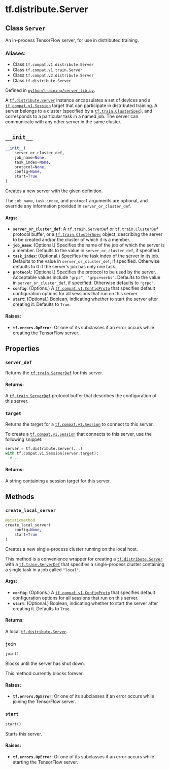 <div itemscope itemtype="http://developers.google.com/ReferenceObject">
<meta itemprop="name" content="tf.distribute.Server" />
<meta itemprop="path" content="Stable" />
<meta itemprop="property" content="server_def"/>
<meta itemprop="property" content="target"/>
<meta itemprop="property" content="__init__"/>
<meta itemprop="property" content="create_local_server"/>
<meta itemprop="property" content="join"/>
<meta itemprop="property" content="start"/>
</div>

# tf.distribute.Server

## Class `Server`

An in-process TensorFlow server, for use in distributed training.



### Aliases:

* Class `tf.compat.v1.distribute.Server`
* Class `tf.compat.v1.train.Server`
* Class `tf.compat.v2.distribute.Server`
* Class `tf.distribute.Server`



Defined in [`python/training/server_lib.py`](/code/stable/tensorflow/python/training/server_lib.py).

<!-- Placeholder for "Used in" -->

A <a href="../../tf/distribute/Server.md"><code>tf.distribute.Server</code></a> instance encapsulates a set of devices and a
<a href="../../tf/compat/v1/Session.md"><code>tf.compat.v1.Session</code></a> target that
can participate in distributed training. A server belongs to a
cluster (specified by a <a href="../../tf/train/ClusterSpec.md"><code>tf.train.ClusterSpec</code></a>), and
corresponds to a particular task in a named job. The server can
communicate with any other server in the same cluster.

<h2 id="__init__"><code>__init__</code></h2>

``` python
__init__(
    server_or_cluster_def,
    job_name=None,
    task_index=None,
    protocol=None,
    config=None,
    start=True
)
```

Creates a new server with the given definition.

The `job_name`, `task_index`, and `protocol` arguments are optional, and
override any information provided in `server_or_cluster_def`.

#### Args:


* <b>`server_or_cluster_def`</b>: A <a href="../../tf/train/ServerDef.md"><code>tf.train.ServerDef</code></a> or <a href="../../tf/train/ClusterDef.md"><code>tf.train.ClusterDef</code></a>
  protocol buffer, or a <a href="../../tf/train/ClusterSpec.md"><code>tf.train.ClusterSpec</code></a> object, describing the
  server to be created and/or the cluster of which it is a member.
* <b>`job_name`</b>: (Optional.) Specifies the name of the job of which the server is
  a member. Defaults to the value in `server_or_cluster_def`, if
  specified.
* <b>`task_index`</b>: (Optional.) Specifies the task index of the server in its job.
  Defaults to the value in `server_or_cluster_def`, if specified.
  Otherwise defaults to 0 if the server's job has only one task.
* <b>`protocol`</b>: (Optional.) Specifies the protocol to be used by the server.
  Acceptable values include `"grpc", "grpc+verbs"`. Defaults to the value
  in `server_or_cluster_def`, if specified. Otherwise defaults to
  `"grpc"`.
* <b>`config`</b>: (Options.) A <a href="../../tf/compat/v1/ConfigProto.md"><code>tf.compat.v1.ConfigProto</code></a> that specifies default
  configuration options for all sessions that run on this server.
* <b>`start`</b>: (Optional.) Boolean, indicating whether to start the server after
  creating it. Defaults to `True`.


#### Raises:


* <b>`tf.errors.OpError`</b>: Or one of its subclasses if an error occurs while
  creating the TensorFlow server.



## Properties

<h3 id="server_def"><code>server_def</code></h3>

Returns the <a href="../../tf/train/ServerDef.md"><code>tf.train.ServerDef</code></a> for this server.


#### Returns:

A <a href="../../tf/train/ServerDef.md"><code>tf.train.ServerDef</code></a> protocol buffer that describes the configuration
of this server.


<h3 id="target"><code>target</code></h3>

Returns the target for a <a href="../../tf/compat/v1/Session.md"><code>tf.compat.v1.Session</code></a> to connect to this server.

To create a
<a href="../../tf/compat/v1/Session.md"><code>tf.compat.v1.Session</code></a> that
connects to this server, use the following snippet:

```python
server = tf.distribute.Server(...)
with tf.compat.v1.Session(server.target):
  # ...
```

#### Returns:

A string containing a session target for this server.




## Methods

<h3 id="create_local_server"><code>create_local_server</code></h3>

``` python
@staticmethod
create_local_server(
    config=None,
    start=True
)
```

Creates a new single-process cluster running on the local host.

This method is a convenience wrapper for creating a
<a href="../../tf/distribute/Server.md"><code>tf.distribute.Server</code></a> with a <a href="../../tf/train/ServerDef.md"><code>tf.train.ServerDef</code></a> that specifies a
single-process cluster containing a single task in a job called
`"local"`.

#### Args:


* <b>`config`</b>: (Options.) A <a href="../../tf/compat/v1/ConfigProto.md"><code>tf.compat.v1.ConfigProto</code></a> that specifies default
  configuration options for all sessions that run on this server.
* <b>`start`</b>: (Optional.) Boolean, indicating whether to start the server after
  creating it. Defaults to `True`.


#### Returns:

A local <a href="../../tf/distribute/Server.md"><code>tf.distribute.Server</code></a>.


<h3 id="join"><code>join</code></h3>

``` python
join()
```

Blocks until the server has shut down.

This method currently blocks forever.

#### Raises:


* <b>`tf.errors.OpError`</b>: Or one of its subclasses if an error occurs while
  joining the TensorFlow server.

<h3 id="start"><code>start</code></h3>

``` python
start()
```

Starts this server.


#### Raises:


* <b>`tf.errors.OpError`</b>: Or one of its subclasses if an error occurs while
  starting the TensorFlow server.



